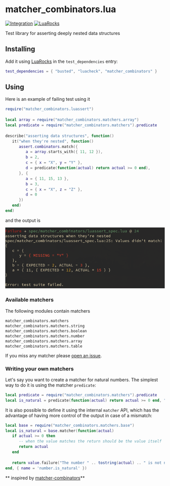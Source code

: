 matcher_combinators.lua
===
[![Integration][integration-badge]][integration-runs]
[![LuaRocks][luarocks-badge]][luarocks-packages]

Test library for asserting deeply nested data structures

## Installing

Add it using [LuaRocks][luarocks] in the `test_dependencies` entry:

```lua
test_dependencies = { "busted", "luacheck", "matcher_combinators" }
```
## Using 

Here is an example of failing test using it

```lua
require("matcher_combinators.luassert")

local array = require("matcher_combinators.matchers.array")
local predicate = require("matcher_combinators.matchers").predicate

describe("asserting data structures", function()
   it("when they're nested", function()
      assert.combinators.match({
         a = array.starts_with({ 11, 12 }),
         b = 2,
         c = { x = "X", y = "Y" },
         d = predicate(function(actual) return actual >= 0 end),
      }, {
         a = { 11, 15, 13 }, 
         b = 3, 
         c = { x = "X", z = "Z" },
         d = 0 
      })
   end)
end)
```

and the output is

![Screen capture of the above test failing][failure]

### Available matchers

The following modules contain matchers 

```
matcher_combinators.matchers
matcher_combinators.matchers.string
matcher_combinators.matchers.boolean
matcher_combinators.matchers.number
matcher_combinators.matchers.array
matcher_combinators.matchers.table
```

If you miss any matcher please [open an issue][issues].

### Writing your own matchers

Let's say you want to create a matcher for natural numbers. The simplest way to
do it is using the matcher `predicate`:

```lua
local predicate = require("matcher_combinators.matchers").predicate
local is_natural = predicate(function(actual) return actual >= 0 end, "Value is not a natural number!")
```

It is also possible to define it using the internal `matcher` API, which has the 
advantage of having more control of the output in case of a mismatch:

```lua
local base = require("matcher_combinators.matchers.base")
local is_natural = base.matcher(function(actual)
   if actual >= 0 then
      -- when the value matches the return should be the value itself
      return actual
   end

   return value.failure("The number " .. tostring(actual) .. " is not natural!")
end, { name = 'number.is_natural' })
```

** inspired by [matcher-combinators][mc]**

[issues]: https://github.com/m00qek/matcher_combinators.lua/issues
[luarocks]: https://luarocks.org/
[failure]: ./failure.png
[mc]: https://github.com/nubank/matcher-combinators

[ci]: https://github.com/m00qek/matcher_combinators.lua/actions/workflows/ci.yaml/badge.svg
[ciruns]: https://github.com/m00qek/matcher_combinators.lua/actions/workflows/ci.yaml

[integration-badge]: https://github.com/m00qek/matcher_combinators.lua/actions/workflows/integration.yml/badge.svg
[integration-runs]: https://github.com/m00qek/matcher_combinators.lua/actions/workflows/integration.yml
[luarocks-badge]: https://img.shields.io/luarocks/v/m00qek/matcher_combinators?style=plastic
[luarocks-packages]: https://luarocks.org/modules/m00qek/matcher_combinators
